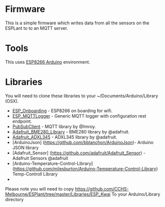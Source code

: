 # Firmware

This is a simple firmware which writes data from all the sensors on the ESPLant to to an MQTT server.

# Tools

This uses [ESP8266 Arduino](https://github.com/esp8266/Arduino) environment.

# Libraries

You will need to clone these libraries to your ~/Documents/Arduino/Library (OSX).

* [ESP_Onboarding](https://github.com/wolfeidau/ESP_Onboarding) - ESP8266 on boarding for wifi.
* [ESP_MQTTLogger](https://github.com/wolfeidau/ESP_MQTTLogger) - Generic MQTT logger with configuration rest endpoint.
* [PubSubClient](https://github.com/Imroy/pubsubclient) - MQTT library by @Imroy.
* [Adafruit_BME280_Library](https://github.com/adafruit/Adafruit_BME280_Library) - BME280 library by @adafruit.
* [Adafruit_ADXL345](https://github.com/adafruit/Adafruit_ADXL345) - ADXL345 library by @adafruit.
* [ArduinoJson] (https://github.com/bblanchon/ArduinoJson)- Arduino JSON library
* [Adafruit_Sensor] (https://github.com/adafruit/Adafruit_Sensor) - Adafruit Sensors @adafruit
* [Arduino-Temperature-Control-Library] (https://github.com/milesburton/Arduino-Temperature-Control-Library) Temp-Controll Library
* 
Please note you will need to copy https://github.com/CCHS-Melbourne/ESPlant/tree/master/Libraries/ESP_Kwai To your Arduino/Library directory
